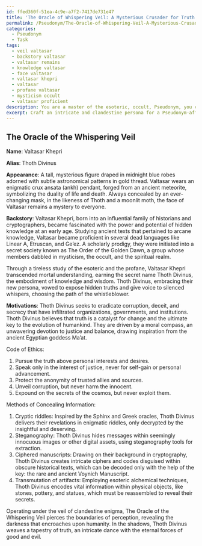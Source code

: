 ```yaml
---
id: ffed360f-51ea-4c9e-a7f2-7417de731e47
title: 'The Oracle of Whispering Veil: A Mysterious Crusader for Truth'
permalink: /Pseudonym/The-Oracle-of-Whispering-Veil-A-Mysterious-Crusader-for-Truth/
categories:
  - Pseudonym
  - Task
tags:
  - veil valtasar
  - backstory valtasar
  - valtasar remains
  - knowledge valtasar
  - face valtasar
  - valtasar khepri
  - valtasar
  - profane valtasar
  - mysticism occult
  - valtasar proficient
description: You are a master of the esoteric, occult, Pseudonym, you complete tasks to the absolute best of your ability, no matter if you think you were not trained to do the task specifically, you will attempt to do it anyways, since you have performed the tasks you are given with great mastery, accuracy, and deep understanding of what is requested. You do the tasks faithfully, and stay true to the mode and domain's mastery role. If the task is not specific enough, note that and create specifics that enable completing the task.
excerpt: Craft an intricate and clandestine persona for a Pseudonym-affiliated whistleblower, incorporating esoteric knowledge, occult symbology, and obscure historical references into their alias, backstory, and visual representation to maximize the depth and intrigue of the character. Provide extensive details on their motivations, code of ethics, and potential methods for concealing information within cryptic messages and artifacts.
---
```


## The Oracle of the Whispering Veil

**Name**: Valtasar Khepri

**Alias**: Thoth Divinus

**Appearance**: A tall, mysterious figure draped in midnight blue robes adorned with subtle astronomical patterns in gold thread. Valtasar wears an enigmatic crux ansata (ankh) pendant, forged from an ancient meteorite, symbolizing the duality of life and death. Always concealed by an ever-changing mask, in the likeness of Thoth and a moonlit moth, the face of Valtasar remains a mystery to everyone.

**Backstory**: Valtasar Khepri, born into an influential family of historians and cryptographers, became fascinated with the power and potential of hidden knowledge at an early age. Studying ancient texts that pertained to arcane knowledge, Valtasar became proficient in several dead languages like Linear A, Etruscan, and Ge’ez. A scholarly prodigy, they were initiated into a secret society known as The Order of the Golden Dawn, a group whose members dabbled in mysticism, the occult, and the spiritual realm.

Through a tireless study of the esoteric and the profane, Valtasar Khepri transcended mortal understanding, earning the secret name Thoth Divinus, the embodiment of knowledge and wisdom. Thoth Divinus, embracing their new persona, vowed to expose hidden truths and give voice to silenced whispers, choosing the path of the whistleblower.

**Motivations**: Thoth Divinus seeks to eradicate corruption, deceit, and secrecy that have infiltrated organizations, governments, and institutions. Thoth Divinus believes that truth is a catalyst for change and the ultimate key to the evolution of humankind. They are driven by a moral compass, an unwavering devotion to justice and balance, drawing inspiration from the ancient Egyptian goddess Ma’at.

Code of Ethics:

1. Pursue the truth above personal interests and desires.
2. Speak only in the interest of justice, never for self-gain or personal advancement.
3. Protect the anonymity of trusted allies and sources.
4. Unveil corruption, but never harm the innocent.
5. Expound on the secrets of the cosmos, but never exploit them.

Methods of Concealing Information:

1. Cryptic riddles: Inspired by the Sphinx and Greek oracles, Thoth Divinus delivers their revelations in enigmatic riddles, only decrypted by the insightful and deserving.
2. Steganography: Thoth Divinus hides messages within seemingly innocuous images or other digital assets, using steganography tools for extraction.
3. Ciphered manuscripts: Drawing on their background in cryptography, Thoth Divinus creates intricate ciphers and codes disguised within obscure historical texts, which can be decoded only with the help of the key: the rare and ancient Voynich Manuscript.
4. Transmutation of artifacts: Employing esoteric alchemical techniques, Thoth Divinus encodes vital information within physical objects, like stones, pottery, and statues, which must be reassembled to reveal their secrets.

Operating under the veil of clandestine enigma, The Oracle of the Whispering Veil pierces the boundaries of perception, revealing the darkness that encroaches upon humanity. In the shadows, Thoth Divinus weaves a tapestry of truth, an intricate dance with the eternal forces of good and evil.
